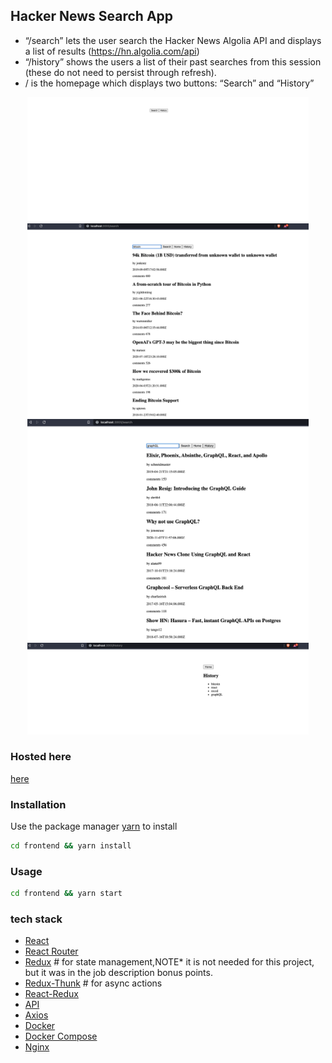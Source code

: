 ## Hacker News Search App
* “/search” lets the user search the Hacker News Algolia API and displays a list of results (https://hn.algolia.com/api)
* “/history” shows the users a list of their past searches from this session (these do not need to persist through refresh).
* / is the homepage which displays two buttons: “Search” and “History”

<p align="center">
  <img src="./frontend/images/home.png" width="450" title="home">
  <img src="./frontend/images/search1.png" width="450" alt="search1">
  <img src="./frontend/images/search2.png" width="450" alt="search2">
  <img src="./frontend/images/history.png" width="450" alt="hsitory">
</p>

### Hosted here 
 [here](http://73.195.210.32:9180/)
 
### Installation
Use the package manager [yarn](https://yarnpkg.com/) to install 

```bash
cd frontend && yarn install
```

### Usage 
```bash
cd frontend && yarn start
```

### tech stack
* [React](https://reactjs.org/)
* [React Router](https://reacttraining.com/react-router/web/guides/quick-start)
* [Redux](https://redux.js.org/) # for state management,NOTE* it is not needed for this project, but it was in the job description bonus points.
* [Redux-Thunk](https://github.com/reduxjs/redux-thunk) # for async actions
* [React-Redux](https://react-redux.js.org/)
* [API](http://hn.algolia.com/api/v1/)
* [Axios](https://axios-http.com/docs/intro)
* [Docker](https://www.docker.com/)
* [Docker Compose](https://docs.docker.com/compose/intro/)
* [Nginx](https://www.nginx.com/)
